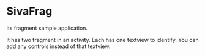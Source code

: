 # SivaFrag
Its fragment sample application.

It has two fragment in an activity. Each has one textview to identify. You can add any controls instead of that textview. 
